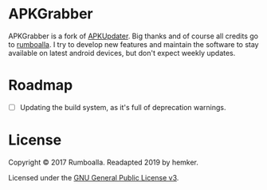 # APKGrabber
APKGrabber is a fork of [APKUpdater](https://github.com/rumboalla/apkupdater). Big thanks and of course
all credits go to [rumboalla](https://github.com/rumboalla).
I try to develop new features and maintain the software to stay available on latest android devices,
but don't expect weekly updates.

# Roadmap
* [ ] Updating the build system, as it's full of deprecation warnings.

# License
Copyright &copy; 2017 Rumboalla.
Readapted 2019 by hemker.

Licensed under the [GNU General Public License v3](https://www.gnu.org/licenses/gpl-3.0.en.html).
